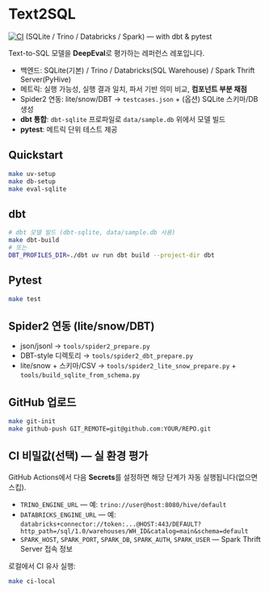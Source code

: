 # Text2SQL

[![CI](https://github.com/kyungjunleeme/Text2SQL/actions/workflows/ci.yml/badge.svg)](https://github.com/kyungjunleeme/Text2SQL/actions/workflows/ci.yml) (SQLite / Trino / Databricks / Spark) — with dbt & pytest

Text-to-SQL 모델을 **DeepEval**로 평가하는 레퍼런스 레포입니다.  
- 백엔드: SQLite(기본) / Trino / Databricks(SQL Warehouse) / Spark Thrift Server(PyHive)  
- 메트릭: 실행 가능성, 실행 결과 일치, 파서 기반 의미 비교, **컴포넌트 부분 채점**  
- Spider2 연동: lite/snow/DBT → `testcases.json` + (옵션) SQLite 스키마/DB 생성  
- **dbt 통합**: `dbt-sqlite` 프로파일로 `data/sample.db` 위에서 모델 빌드  
- **pytest**: 메트릭 단위 테스트 제공

## Quickstart
```bash
make uv-setup
make db-setup
make eval-sqlite
```

## dbt
```bash
# dbt 모델 빌드 (dbt-sqlite, data/sample.db 사용)
make dbt-build
# 또는
DBT_PROFILES_DIR=./dbt uv run dbt build --project-dir dbt
```

## Pytest
```bash
make test
```

## Spider2 연동 (lite/snow/DBT)
- json/jsonl → `tools/spider2_prepare.py`
- DBT-style 디렉토리 → `tools/spider2_dbt_prepare.py`
- lite/snow + 스키마/CSV → `tools/spider2_lite_snow_prepare.py` + `tools/build_sqlite_from_schema.py`

## GitHub 업로드
```bash
make git-init
make github-push GIT_REMOTE=git@github.com:YOUR/REPO.git
```

## CI 비밀값(선택) — 실 환경 평가
GitHub Actions에서 다음 **Secrets**를 설정하면 해당 단계가 자동 실행됩니다(없으면 스킵).
- `TRINO_ENGINE_URL` — 예: `trino://user@host:8080/hive/default`
- `DATABRICKS_ENGINE_URL` — 예: `databricks+connector://token:...@HOST:443/DEFAULT?http_path=/sql/1.0/warehouses/WH_ID&catalog=main&schema=default`
- `SPARK_HOST`, `SPARK_PORT`, `SPARK_DB`, `SPARK_AUTH`, `SPARK_USER` — Spark Thrift Server 접속 정보

로컬에서 CI 유사 실행:
```bash
make ci-local
```
